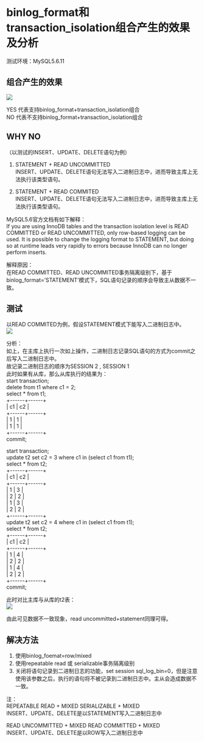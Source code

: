 binlog_format和transaction_isolation组合产生的效果及分析
============================================
测试环境：MySQL5.6.11

组合产生的效果
----------------------
![](E:\MDimages/binlog_format&transaction_isolation.png)

YES 代表支持binlog_format+transaction_isolation组合  
NO 代表不支持binlog_format+transaction_isolation组合  

WHY NO
------------
（以测试的INSERT、UPDATE、DELETE语句为例）  
1. STATEMENT + READ UNCOMMITTED  
INSERT、UPDATE、DELETE语句无法写入二进制日志中，进而导致主库上无法执行该类型语句。  

2. STATEMENT + READ COMMITED  
INSERT、UPDATE、DELETE语句无法写入二进制日志中，进而导致主库上无法执行该类型语句。  

MySQL5.6官方文档有如下解释：  
If you are using InnoDB tables and the transaction isolation level is READ COMMITTED or READ UNCOMMITTED, only row-based logging can be used. It is possible to change the logging format to STATEMENT, but doing so at runtime leads very rapidly to errors because InnoDB can no longer perform inserts.  

解释原因：  
在READ COMMITTED、READ UNCOMMITED事务隔离级别下，基于binlog_format=’STATEMENT’模式下，SQL语句记录的顺序会导致主从数据不一致。  

测试
------
以READ COMMITED为例，假设STATEMENT模式下能写入二进制日志中。  
![](E:\MDimages/binlog_format&transaction_isolation_test.png)

分析：  
如上，在主库上执行一次如上操作，二进制日志记录SQL语句的方式为commit之后写入二进制日志中。  
故记录二进制日志的顺序为SESSION 2 , SESSION 1  
此时如果有从库，那么从库执行的结果为：  
start transaction;  
delete from t1 where c1 = 2;  
select * from t1;  
+------+------+  
| c1   | c2   |  
+------+------+  
|    1 |    1 |  
|    1 |    1 |  
+------+------+  
commit;  

start transaction;  
update t2 set c2 = 3 where c1 in (select c1 from t1);  
select * from t2;  
+------+------+  
| c1   | c2   |  
+------+------+  
|    1 |    3 |  
|    2 |    2 |  
|    1 |    3 |  
|    2 |    2 |  
+------+------+  
update t2 set c2 = 4 where c1 in (select c1 from t1);  
select * from t2;  
+------+------+  
| c1   | c2   |  
+------+------+  
|    1 |    4 |  
|    2 |    2 |  
|    1 |    4 |  
|    2 |    2 |  
+------+------+  
commit;  

此时对比主库与从库的t2表：  
![](E:\MDimages/binlog_format&transaction_isolation_test01.png)

由此可见数据不一致现象，read uncommitted+statement同理可得。  

解决方法
-------------
1. 使用binlog_foemat=row/mixed  
2. 使用repeatable read 或 serializable事务隔离级别  
3. 关闭将语句记录到二进制日志的功能，set session sql_log_bin=0，但是注意使用该参数之后，执行的语句将不被记录到二进制日志中。主从会造成数据不一致。  

注：  
REPEATABLE READ + MIXED  SERIALIZABLE + MIXED  
INSERT、UPDATE、DELETE是以STATEMENT写入二进制日志中  

READ UNCOMMITTED + MIXED   READ COMMITTED + MIXED  
INSERT、UPDATE、DELETE是以ROW写入二进制日志中  